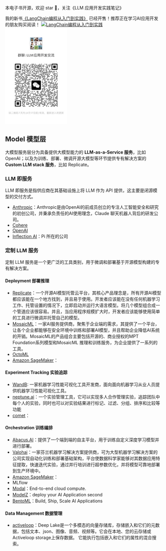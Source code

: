 本电子书开源，欢迎 star 🌟，关注《LLM 应用开发实践笔记》

我的新书[《LangChain编程从入门到实践》](https://u.jd.com/V8pkqFY) 已经开售！推荐正在学习AI应用开发的朋友购买阅读！
[![LangChain编程从入门到实践](../../images/langchain-book.jpg "LangChain编程从入门到实践")](https://u.jd.com/V8pkqFY) ![](../images/group.png)

## Model 模型层

大模型服务层分为具备提供大模型能力的 **LLM-as-a-Service 服务**，比如OpenAI；以及为训练、部署、微调开源大模型等环节提供专有解决方案的 **Custom LLM stack 服务**，比如 Replicate。

### LLM 即服务

LLM 即服务是指供应商在其基础设施上将 LLM 作为 API 提供，这主要是闭源模型的交付方式。

- [Anthropic](https://www.anthropic.com/research)：Anthropic是由OpenAI的前成员创立的专注人工智能安全和研究的初创公司，并秉承负责任的AI使用理念，Claude 聊天机器人背后的研发公司。
- [Cohere](https://txt.cohere.com/)
- [OpenAI](https://openai.com/blog)
- [Inflection AI](https://inflection.ai/)：Pi 所在的公司

### 定制 LLM 服务

定制 LLM 服务是一个更广泛的工具类别，用于微调和部署基于开源模型构建的专有解决方案。

#### Deployment 部署推理

- [Replicate](https://replicate.com/blog)：一个开源AI模型托管云平台，其核心产品理念是，所有开源AI模型都应该能在一个地方找到，并且易于使用。开发者应该能在没有任何机器学习工作、托管设置的情况下，立即启动并运行大语言模型。将几个模型组合成一个管道应该很容易。并且，当应用程序规模扩大时，开发者应该能够使用简单的工具进行微调并托管自己的模型。
- [MosaicML](https://www.mosaicml.com/blog)：一家AI服务提供商，聚焦于企业端的需求，其提供了一个平台，让各个企业都能够在安全环境中训练和部署AI模型，并且帮助企业降低AI系统的开销。MosaicML的产品组合主要包括开源的、商业授权的MPT Foundation系列模型和MosaicML 推理和训练服务，为企业提供了一系列的工具。
- [OctoML](https://octoml.ai/blog/)
- [Amazon SageMaker](https://aws.amazon.com/cn/blogs/machine-learning/tag/amazon-sagemaker/)：

#### Experiment Tracking 实验追踪

- [WandB](https://wandb.ai/fully-connected): 一家机器学习性能可视化工具开发商，面向面向机器学习从业人员提供机器学习性能可视化工具。
- [neptune.ai](https://neptune.ai/blog)：一个实验管理工具，它可以实现多人合作管理实验，追踪团队中每个人的实验，同时也可以对实验结果进行标记、过滤、分组、排序和比较等功能
- [comet](https://www.comet.com/site/resources/)：

#### Orchestration 训练编排

- [Abacus.AI](https://abacus.ai/)：提供了一个端到端的自主平台，用于训练自定义深度学习模型并进行部署。
- [Valohai](https://valohai.com/blog/)：一家芬兰机器学习解决方案提供商，可为大型机器学习解决方案的公司实现自动化训练和部署基础架构，平台使数据科学家能够对其数据应用特征提取，快速迭代实验，通过并行培训进行超参数优化，并将模型可靠地部署到生产环境中。
- [Amazon SageMaker](https://aws.amazon.com/cn/blogs/machine-learning/tag/amazon-sagemaker/)：
- MLflow
- [Modal](https://modal.com/blog)：End-to-end cloud compute.
- [ModelZ](https://modelz.ai/)：deploy your AI Application second
- [BentoML](https://www.bentoml.com/)：Build, Ship, Scale AI Applications

#### Data Management 数据管理

- [activeloop](https://www.activeloop.ai/resources/)：Deep Lake是一个多模态的向量存储库，存储嵌入和它们的元数据，包括文本、json、图像、音频、视频等。它会在本地、您的云存储或Activeloop storage上保存数据。 它能执行包括嵌入和它们的属性的混合搜索。
